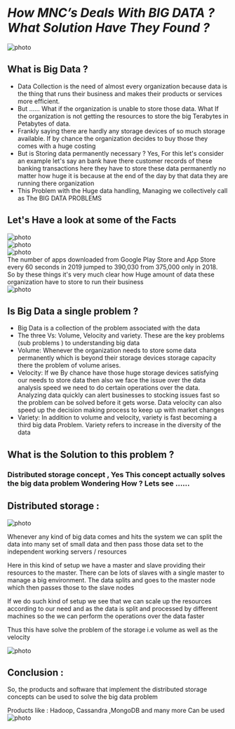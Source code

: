 # ***How MNC’s Deals With BIG DATA ? What Solution Have They Found ?***

![photo](pictures/1.png)</br>

## What is Big Data ?
* Data Collection is the need of almost every organization because data is the thing that runs their business and makes their products or services more efficient.
* But …… What if the organization is unable to store those data. What If the organization is not getting the resources to store the big Terabytes in Petabytes of data.
* Frankly saying there are hardly any storage devices of so much storage available. If by chance the organization decides to buy those they comes with a huge costing
* But is Storing data permanently necessary ? Yes, For this let's consider an example let's say an bank have there customer records of these banking transactions here they have to store these data permanently no matter how huge it is because at the end of the day by that data they are running there organization
* This Problem with the Huge data handling, Managing we collectively call as The BIG DATA PROBLEMS

## Let's Have a look at some of  the Facts
![photo](pictures/2.png)</br>
![photo](pictures/3.png)</br>
![photo](pictures/4.png)</br>
The number of apps downloaded from Google Play Store and App Store every 60 seconds in 2019 jumped to 390,030 from 375,000 only in 2018.</br>
So by these things it's very much clear how Huge amount of data these organization have to store to run their business</br>
![photo](pictures/5.jpg)</br>

## Is Big Data a single problem ?
* Big Data is a collection of the problem associated with the data
* The three Vs: Volume,  Velocity and  variety. These are the key problems (sub problems ) to understanding	 big data
* Volume: Whenever the organization needs to store some data permanently which is beyond their storage devices storage capacity there the problem of volume arises.
* Velocity: If we By chance have those huge storage  devices satisfying our needs to store data then also we face the issue over the data analysis speed we need to do certain operations over the data. Analyzing data quickly can alert businesses to stocking issues fast so the problem can be solved before it gets worse. Data velocity can also speed up the decision making process to keep up with market changes
* Variety: In addition to volume and velocity, variety is fast becoming a third big data Problem. Variety refers to increase in the diversity of the data

##  What is the Solution to this problem ?
### Distributed storage concept , Yes This concept actually solves the big data problem Wondering How ? Lets see ……


## Distributed storage :
![photo](pictures/6.png)</br>

Whenever any kind of big data comes and hits the system we can split the data into many set of small data and then pass those data set to the independent working servers / resources

Here in this kind of setup we have a master and slave providing their resources to the master. There can be lots of slaves with a single master to manage a big environment. The data splits and goes to the master node which  then passes those to the slave nodes

If we do such kind of setup we see that we can scale up  the resources according to our need and as the data is split and processed by different machines so the we can perform the operations over the data faster

Thus this have solve the problem of the storage i.e volume as well as the velocity

![photo](pictures/7.jpg)</br>

## Conclusion :
So, the products and software that implement the distributed storage concepts can be used to solve the big data problem

Products like : Hadoop, Cassandra ,MongoDB and many more Can be used</br>
![photo](pictures/8.jpg)
